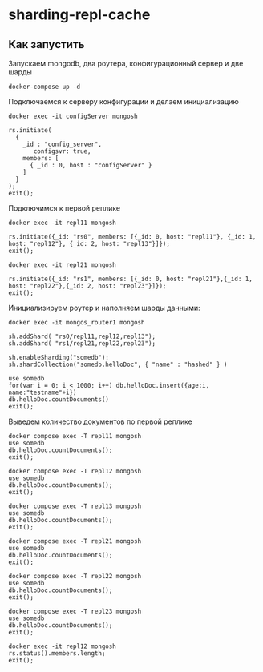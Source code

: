 # sharding-repl-cache

## Как запустить

Запускаем mongodb, два роутера, конфигурационный сервер и две шарды

```shell
docker-compose up -d
```

Подключаемся к серверу конфигурации и делаем инициализацию

```shell
docker exec -it configServer mongosh

rs.initiate(
  {
    _id : "config_server",
       configsvr: true,
    members: [
      { _id : 0, host : "configServer" }
    ]
  }
);
exit();
```

Подключимся к первой реплике

```shell
docker exec -it repl11 mongosh

rs.initiate({_id: "rs0", members: [{_id: 0, host: "repl11"}, {_id: 1, host: "repl12"}, {_id: 2, host: "repl13"}]});
exit();

```

```shell
docker exec -it repl21 mongosh

rs.initiate({_id: "rs1", members: [{_id: 0, host: "repl21"},{_id: 1, host: "repl22"},{_id: 2, host: "repl23"}]});
exit();
```
Инициализируем роутер и наполняем шарды данными:

```shell
docker exec -it mongos_router1 mongosh

sh.addShard( "rs0/repl11,repl12,repl13");
sh.addShard( "rs1/repl21,repl22,repl23");

sh.enableSharding("somedb");
sh.shardCollection("somedb.helloDoc", { "name" : "hashed" } )

use somedb
for(var i = 0; i < 1000; i++) db.helloDoc.insert({age:i, name:"testname"+i})
db.helloDoc.countDocuments() 
exit();
```

Выведем количество документов по первой реплике

```shell
docker compose exec -T repl11 mongosh
use somedb
db.helloDoc.countDocuments();
exit();
 ```

```shell
docker compose exec -T repl12 mongosh
use somedb
db.helloDoc.countDocuments();
exit();
 ```

```shell
docker compose exec -T repl13 mongosh
use somedb
db.helloDoc.countDocuments();
exit();
 ```

```shell
docker compose exec -T repl21 mongosh
use somedb
db.helloDoc.countDocuments();
exit();
 ```

```shell
docker compose exec -T repl22 mongosh
use somedb
db.helloDoc.countDocuments();
exit();
 ```

```shell
docker compose exec -T repl23 mongosh
use somedb
db.helloDoc.countDocuments();
exit();
 ```

```shell
docker exec -it repl12 mongosh
rs.status().members.length;
exit();
```